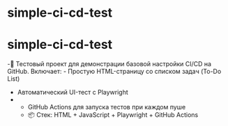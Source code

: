 # simple-ci-cd-test
# simple-ci-cd-test 
-🧪 Тестовый проект для демонстрации базовой настройки CI/CD на GitHub.
Включает: - Простую HTML-страницу со списком задач (To-Do List) 
- Автоматический UI-тест с Playwright
- - GitHub Actions для запуска тестов при каждом пуше
  - 📦 Стек: HTML + JavaScript + Playwright + GitHub Actions
